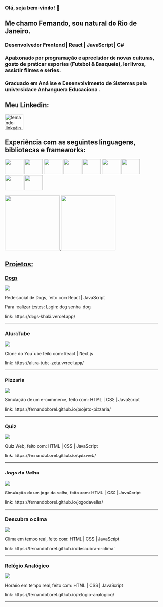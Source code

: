 ### Olá, seja bem-vindo! 👋

## Me chamo Fernando, sou natural do Rio de Janeiro.

### Desenvolvedor Frontend | React | JavaScript | C#

### Apaixonado por programação e apreciador de novas culturas, gosto de praticar esportes (Futebol & Basquete), ler livros, assistir filmes e séries.

### Graduado em Análise e Desenvolvimento de Sistemas pela universidade Anhanguera Educacional.

## Meu Linkedin:
<a href="https://www.linkedin.com/in/fernando-borel-devfer/" target="_blank">
  <img align="center" alt="fernando-linkedin" height="50" width="60" src="https://cdn.jsdelivr.net/gh/devicons/devicon/icons/linkedin/linkedin-original.svg"/>
</a>
  

## Experiência com as seguintes linguagens, bibliotecas e frameworks:
<img src="https://cdn.jsdelivr.net/gh/devicons/devicon/icons/typescript/typescript-original.svg" height="50" width="60"></img>
<img src="https://cdn.jsdelivr.net/gh/devicons/devicon/icons/react/react-original-wordmark.svg" height="50" width="60"></img>
<img src="https://cdn.jsdelivr.net/gh/devicons/devicon/icons/javascript/javascript-original.svg" height="50" width="60"></img>
<img src="https://cdn.jsdelivr.net/gh/devicons/devicon/icons/sass/sass-original.svg" height="50" width="60"></img>
<img src="https://cdn.jsdelivr.net/gh/devicons/devicon/icons/bootstrap/bootstrap-plain-wordmark.svg" height="50" width="60"></img>
<img src="https://cdn.jsdelivr.net/gh/devicons/devicon/icons/jquery/jquery-original-wordmark.svg" height="50" width="60"></img>
<img src="https://cdn.jsdelivr.net/gh/devicons/devicon/icons/html5/html5-original-wordmark.svg" height="50" width="60"></img>
<img src="https://cdn.jsdelivr.net/gh/devicons/devicon/icons/css3/css3-original-wordmark.svg" height="50" width="60"></img>
<img src="https://cdn.jsdelivr.net/gh/devicons/devicon/icons/csharp/csharp-original.svg" height="50" width="60"></img>

<div>
  <a href="https://github.com/fernandoborel">
  <img height="180em" src="https://github-readme-stats.vercel.app/api?username=fernandoborel&show_icons=true&theme=radical&include_all_commits=true&count_private=true"/>
  <img height="180em" src="https://github-readme-stats.vercel.app/api/top-langs/?username=fernandoborel&layout=compact&langs_count=16&theme=radical"/>
</div>


## Projetos:
<div>
    <h3>Dogs</h3>
    <a href="https://dogs-khaki.vercel.app/">
      <img src="https://user-images.githubusercontent.com/87503905/209885283-3620e2a5-5990-45f7-9d73-bea28bcfa337.png" height="auto" max-width="100%"/>
    </a>
  <p>Rede social de Dogs, feito com React | JavaScript</p>
    <span>Para realizar testes: Login: dog  senha: dog</span>
  <p>link: <span>https://dogs-khaki.vercel.app/</span></p>
</div>

<hr/>
<div>
    <h3>AluraTube</h3>
    <a href="https://alura-tube-zeta.vercel.app/">
      <img src="https://user-images.githubusercontent.com/87503905/209556491-5bc69cfc-33b1-4274-8a5e-864347b2042c.png" height="auto" max-width="100%"/>
    </a>
  <p>Clone do YouTube feito com: React | Next.js</p>
  <p>link: <span>https://alura-tube-zeta.vercel.app/</span></p>
</div>

<hr/>

<div>
    <h3>Pizzaria</h3>
    <a href="https://fernandoborel.github.io/projeto-pizzaria/">
      <img src="https://user-images.githubusercontent.com/87503905/209557596-7624642d-4d70-4bc1-b51a-8d6434ddb5d9.png" height="auto" max-width="100%"/>
    </a>
  <p>Simulação de um e-commerce, feito com: HTML | CSS | JavaScript</p>
  <p>link: <span>https://fernandoborel.github.io/projeto-pizzaria/</span></p>
</div>

<hr/>

<div>
    <h3>Quiz</h3>
    <a href="https://fernandoborel.github.io/quizweb/">
      <img src="https://user-images.githubusercontent.com/87503905/209557880-537a8075-fde0-49c7-ab6e-0f2f88d9fd10.png" height="auto" max-width="100%"/>
    </a>
  <p>Quiz Web, feito com: HTML | CSS | JavaScript</p>
  <p>link: <span>https://fernandoborel.github.io/quizweb/</span></p>
</div>

<hr/>

<div>
    <h3>Jogo da Velha</h3>
    <a href="https://fernandoborel.github.io/jogodavelha/">
      <img src="https://user-images.githubusercontent.com/87503905/209558096-72cf120d-c3a3-4f66-8229-b7f49f1e30e7.png" height="auto" max-width="100%"/>
    </a>
  <p>Simulação de um jogo da velha, feito com: HTML | CSS | JavaScript</p>
  <p>link: <span>https://fernandoborel.github.io/jogodavelha/</span></p>
</div>

<hr/>

<div>
    <h3>Descubra o clima</h3>
    <a href="https://fernandoborel.github.io/descubra-o-clima/">
      <img src="https://user-images.githubusercontent.com/87503905/209558265-d6a0af95-55d3-49dc-8e53-433738e4bcf6.png" height="auto" max-width="100%"/>
    </a>
  <p>Clima em tempo real, feito com: HTML | CSS | JavaScript</p>
  <p>link: <span>https://fernandoborel.github.io/descubra-o-clima/</span></p>
</div>

<hr/>

<div>
    <h3>Relógio Analógico</h3>
    <a href="https://fernandoborel.github.io/relogio-analogico/">
      <img src="https://user-images.githubusercontent.com/87503905/209558539-5055de6f-a4b5-4840-9d4b-4ab5b58769c5.png" height="auto" max-width="100%"/>
    </a>
  <p>Horário em tempo real, feito com: HTML | CSS | JavaScript</p>
  <p>link: <span>https://fernandoborel.github.io/relogio-analogico/</span></p>
</div>

<hr/>


<!--
**fernandoborel/fernandoborel** is a ✨ _special_ ✨ repository because its `README.md` (this file) appears on your GitHub profile.

Here are some ideas to get you started:

- 🔭 I’m currently working on ...
- 🌱 I’m currently learning ...
- 👯 I’m looking to collaborate on ...
- 🤔 I’m looking for help with ...
- 💬 Ask me about ...
- 📫 How to reach me: ...
- 😄 Pronouns: ...
- ⚡ Fun fact: ...
-->
